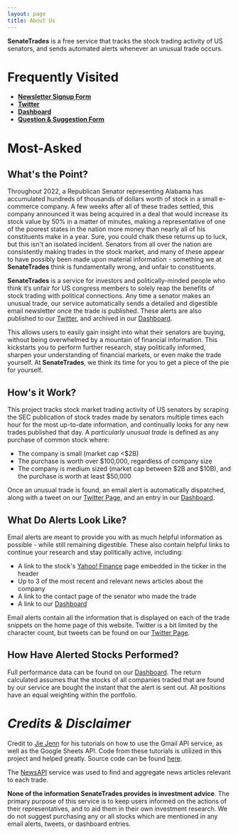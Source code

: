 ```yaml
---
layout: page
title: About Us
---
```

<p>
    <b>SenateTrades</b> is a free service that tracks the stock trading activity of US senators, and sends automated alerts whenever an unusual trade occurs.
</p>

# Frequently Visited #

- <b>[Newsletter Signup Form](https://docs.google.com/forms/d/e/1FAIpQLScnSVtK0tDMzJJEuNwqXYTuMK2RWexg0pDT3X9ZJiQHW6beeQ/viewform?usp=sf_link)</b> 
- <b>[Twitter](https://twitter.com/Senate_Trades)</b> 
- <b>[Dashboard](https://docs.google.com/spreadsheets/d/1zSpyfOWCuUkW4yzCh-PnHx5Qv_WWFb3AsMnoXUjr8qk/edit#gid=0)</b> 
- <b>[Question & Suggestion Form](https://docs.google.com/forms/d/e/1FAIpQLSdivz9xjREirrWGmRUgVr6tBCtvoEJNF3Y0gkihADa0cpyaBg/viewform?usp=sf_link)</b>

# Most-Asked #

## <b>What's the Point?</b> ##

<p>
    Throughout 2022, a Republican Senator representing Alabama has accumulated hundreds of thousands of dollars worth of stock in a small e-commerce company. A few weeks after all of these trades settled, this company announced it was being acquired in a deal that would increase its stock value by 50% in a matter of minutes, making a representative of one of the poorest states in the nation more money than nearly all of his constituents make in a year. Sure, you could chalk these returns up to luck, but this isn't an isolated incident. Senators from all over the nation are consistently making trades in the stock market, and many of these appear to have possibly been made upon material information - something we at <b>SenateTrades</b> think is fundamentally wrong, and unfair to constituents.
</p>
<p>
    <b>SenateTrades</b> is a service for investors and politically-minded people who think it’s unfair for US congress members to solely reap the benefits of stock trading with political connections. Any time a senator makes an unusual trade, our service automatically sends a detailed and digestible email newsletter once the trade is published. These alerts are also published to our <a href="https://twitter.com/Senate_Trades">Twitter</a>, and archived in our <a href="https://docs.google.com/spreadsheets/d/1zSpyfOWCuUkW4yzCh-PnHx5Qv_WWFb3AsMnoXUjr8qk/edit#gid=0">Dashboard</a>.
</p>
<p>
    This allows users to easily gain insight into what their senators are buying, without being overwhelmed by a mountain of financial information. This kickstarts you to perform further research, stay politically informed, sharpen your understanding of financial markets, or even make the trade yourself. At <b>SenateTrades</b>, we think its time for you to get a piece of the pie for yourself. 
</p>

## <b>How's it Work?</b> ##

<p>
    This project tracks stock market trading activity of US senators by scraping the SEC publication of stock trades made by senators multiple times each hour for the most up-to-date information, and continually looks for any new trades published that day. A <i>particularly unusual trade</i> is defined as any purchase of common stock where:
    <ul style="list-style-type:square">
        <li>The company is small (market cap <$2B)</li>
        <li>The purchase is worth over $100,000, regardless of company size</li>
        <li>The company is medium sized (market cap between $2B and $10B), and the purchase is worth at least $50,000</li>
    </ul>
    Once an unusual trade is found, an email alert is automatically dispatched, along with a tweet on our <a href="https://twitter.com/Senate_Trades">Twitter Page</a>, and an entry in our <a href="https://docs.google.com/spreadsheets/d/1zSpyfOWCuUkW4yzCh-PnHx5Qv_WWFb3AsMnoXUjr8qk/edit#gid=0">Dashboard</a>.
</p>


## <b>What Do Alerts Look Like?</b> ##

<p>
    Email alerts are meant to provide you with as much helpful information as possible - while still remaining digestible. These also contain helpful links to continue your research and stay politically active, including:
    <ul style="list-style-type:square">
        <li>A link to the stock's <a href="https://finance.yahoo.com/">Yahoo! Finance</a> page embedded in the ticker in the header</li>
        <li>Up to 3 of the most recent and relevant news articles about the company</li>
        <li>A link to the contact page of the senator who made the trade</li>
        <li>A link to our <a href="https://docs.google.com/spreadsheets/d/1zSpyfOWCuUkW4yzCh-PnHx5Qv_WWFb3AsMnoXUjr8qk/edit#gid=0">Dashboard</a></li>
    </ul>
</p>

Email alerts contain all the information that is displayed on each of the trade snippets on the home page of this website. Twitter is a bit limited by the character count, but tweets can be found on our <a href="https://twitter.com/Senate_Trades">Twitter Page</a>.

## <b>How Have Alerted Stocks Performed?</b> ##

Full performance data can be found on our <a href="https://docs.google.com/spreadsheets/d/1zSpyfOWCuUkW4yzCh-PnHx5Qv_WWFb3AsMnoXUjr8qk/edit#gid=0">Dashboard</a>. The return calculated assumes that the stocks of all companies traded that are found by our service are bought the instant that the alert is sent out. All positions have an equal weighting within the portfolio.


# <i>Credits & Disclaimer</i> #

Credit to [Jie Jenn](https://www.youtube.com/channel/UCvVZ19DRSLIC2-RUOeWx8ug) for his tutorials on how to use the Gmail API service, as well as the Google Sheets API. Code from these tutorials is utilized in this project and helped greatly. Source code can be found [here](https://learndataanalysis.org/category/python-tutorial/google-sheets-api-python/).

The [NewsAPI](https://newsapi.org/) service was used to find and aggregate news articles relevant to each trade. 

<b>None of the information SenateTrades provides is investment advice</b>. The primary purpose of this service is to keep users informed on the actions of their representatives, and to aid them in their own investment research. We do not suggest purchasing any or all stocks which are mentioned in any email alerts, tweets, or dashboard entries.